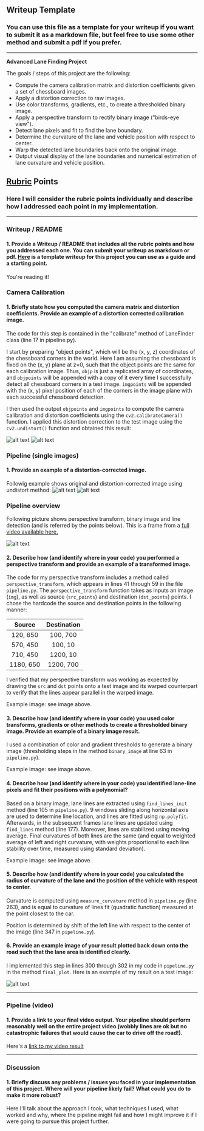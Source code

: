 ## Writeup Template

### You can use this file as a template for your writeup if you want to submit it as a markdown file, but feel free to use some other method and submit a pdf if you prefer.

---

**Advanced Lane Finding Project**

The goals / steps of this project are the following:

* Compute the camera calibration matrix and distortion coefficients given a set of chessboard images.
* Apply a distortion correction to raw images.
* Use color transforms, gradients, etc., to create a thresholded binary image.
* Apply a perspective transform to rectify binary image ("birds-eye view").
* Detect lane pixels and fit to find the lane boundary.
* Determine the curvature of the lane and vehicle position with respect to center.
* Warp the detected lane boundaries back onto the original image.
* Output visual display of the lane boundaries and numerical estimation of lane curvature and vehicle position.

[//]: # (Image References)

[image1]: ./test_undistort.jpg "Test image"
[image1.1]: ./camera_cal/calibration1.jpg "Undistorted"
[image2]: ./test_images/test1.jpg "Road Transformed"
[image2.1]: ./test_images/test1_undistort.jpg "Road Transformed"
[image3]: ./process_images.png "Process image"
[image4]: ./final_example.png "Output"
[video1]: ./project_video.mp4 "Video"

## [Rubric](https://review.udacity.com/#!/rubrics/571/view) Points

### Here I will consider the rubric points individually and describe how I addressed each point in my implementation.  

---

### Writeup / README

#### 1. Provide a Writeup / README that includes all the rubric points and how you addressed each one.  You can submit your writeup as markdown or pdf.  [Here](https://github.com/udacity/CarND-Advanced-Lane-Lines/blob/master/writeup_template.md) is a template writeup for this project you can use as a guide and a starting point.  

You're reading it!

### Camera Calibration

#### 1. Briefly state how you computed the camera matrix and distortion coefficients. Provide an example of a distortion corrected calibration image.

The code for this step is contained in the "calibrate" method of LaneFinder class (line 17 in pipeline.py).  

I start by preparing "object points", which will be the (x, y, z) coordinates of the chessboard corners in the world. Here I am assuming the chessboard is fixed on the (x, y) plane at z=0, such that the object points are the same for each calibration image.  Thus, `objp` is just a replicated array of coordinates, and `objpoints` will be appended with a copy of it every time I successfully detect all chessboard corners in a test image.  `imgpoints` will be appended with the (x, y) pixel position of each of the corners in the image plane with each successful chessboard detection.  

I then used the output `objpoints` and `imgpoints` to compute the camera calibration and distortion coefficients using the `cv2.calibrateCamera()` function.  I applied this distortion correction to the test image using the `cv2.undistort()` function and obtained this result: 

![alt text][image1.1]
![alt text][image1]

### Pipeline (single images)

#### 1. Provide an example of a distortion-corrected image.

Followig example shows original and distortion-corrected image using undistort method:
![alt text][image2]
![alt text][image2.1]

### Pipeline overview

Following picture shows perspective transform, binary image and line detection (and is referred by the points below). This is a frame from a [full video available here.](./project_video_test_av4.mp4)

![alt text][image3]

#### 2. Describe how (and identify where in your code) you performed a perspective transform and provide an example of a transformed image.

The code for my perspective transform includes a method called `perspective_transform`, which appears in lines 41 through 59 in the file `pipeline.py`. The `perspective_transform` function takes as inputs an image (`img`), as well as source (`src_points`) and destination (`dst_points`) points.  I chose the hardcode the source and destination points in the following manner:

| Source        | Destination   | 
|:-------------:|:-------------:| 
| 120, 650      | 100, 700      | 
| 570, 450      | 100, 10       |
| 710, 450      | 1200, 10      |
| 1180, 650     | 1200, 700     |

I verified that my perspective transform was working as expected by drawing the `src` and `dst` points onto a test image and its warped counterpart to verify that the lines appear parallel in the warped image.

Example image: see image above.

#### 3. Describe how (and identify where in your code) you used color transforms, gradients or other methods to create a thresholded binary image.  Provide an example of a binary image result.

I used a combination of color and gradient thresholds to generate a binary image (thresholding steps in the method `binary_image` at line 63 in `pipeline.py`).

Example image: see image above. 

#### 4. Describe how (and identify where in your code) you identified lane-line pixels and fit their positions with a polynomial?

Based on a binary image, lane lines are extracted using `find_lines_init` method (line 105 in `pipeline.py`). 9 windows sliding along horizontal axis are used to determine line location, and lines are fitted using `np.polyfit`. Afterwards, in the subsequent frames lane lines are updated using `find_lines` method (line 177). Moreover, lines are stabilized using moving average. Final curvatures of both lines are the same (and equal to weighted average of left and right curvature, with weights proportional to each line stability over time, measured using standard deviation).

Example image: see image above.

#### 5. Describe how (and identify where in your code) you calculated the radius of curvature of the lane and the position of the vehicle with respect to center.

Curvature is computed using `measure_curvature` method in `pipeline.py` (line 263), and is equal to curvature of lines fit (quadratic function)  measured at the point closest to the car.

Position is determined by shift of the left line with respect to the center of the image (line 347 in `pipeline.py`).

#### 6. Provide an example image of your result plotted back down onto the road such that the lane area is identified clearly.

I implemented this step in lines 300 through 302 in my code in `pipeline.py` in the method `final_plot`.  Here is an example of my result on a test image:

![alt text][image4]

---

### Pipeline (video)

#### 1. Provide a link to your final video output.  Your pipeline should perform reasonably well on the entire project video (wobbly lines are ok but no catastrophic failures that would cause the car to drive off the road!).

Here's a [link to my video result](./project_video_final2.mp4)

---

### Discussion

#### 1. Briefly discuss any problems / issues you faced in your implementation of this project.  Where will your pipeline likely fail?  What could you do to make it more robust?

Here I'll talk about the approach I took, what techniques I used, what worked and why, where the pipeline might fail and how I might improve it if I were going to pursue this project further.  
